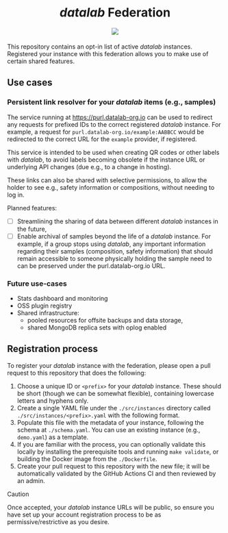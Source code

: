 # <div align="center"><i>datalab</i> Federation</div>

<div align="center" style="padding-bottom: 5px">
<a href="https://demo.datalab-org.io"><img src="https://img.shields.io/badge/try_it_out!-public_demo_server-orange?logo=firefox"></a>
</div>

This repository contains an opt-in list of active *datalab* instances.
Registered your instance with this federation allows you to make use of certain shared features.

## Use cases

### Persistent link resolver for your *datalab* items (e.g., samples)

The service running at https://purl.datalab-org.io can be used to redirect any
requests for prefixed IDs to the correct registered *datalab* instance.
For example, a request for `purl.datalab-org.io/example:AABBCC` would be redirected to the correct URL for the `example` provider, if registered.

This service is intended to be used when creating QR codes or other labels with *datalab*, to avoid labels becoming obsolete if the instance URL or underlying API changes (due e.g., to a change in hosting).

These links can also be shared with selective permissions, to allow the holder to see e.g., safety information or compositions, without needing to log in.

Planned features:

- [ ] Streamlining the sharing of data between different *datalab* instances in the future,
- [ ] Enable archival of samples beyond the life of a *datalab* instance.
For example, if a group stops using *datalab*, any important information regarding their samples (composition, safety information) that should remain accessible to someone physically holding the sample need to can be preserved under the purl.datalab-org.io URL.

### Future use-cases

- Stats dashboard and monitoring
- OSS plugin registry
- Shared infrastructure:
   - pooled resources for offsite backups and data storage,
   - shared MongoDB replica sets with oplog enabled

## Registration process

To register your *datalab* instance with the federation, please open a pull request to this repository that does the following:

1) Choose a unique ID or `<prefix>` for your *datalab* instance. These should be short (though we can be somewhat flexible), containing lowercase letters and hyphens only.
1) Create a single YAML file under the `./src/instances` directory called
`./src/instances/<prefix>.yaml` with the following format.
1) Populate this file with the metadata of your instance, following the schema at `./schema.yaml`. You can use an existing instance (e.g., `demo.yaml`) as a template.
1) If you are familiar with the process, you can optionally validate this locally by installing the prerequisite
tools and running `make validate`, or building the Docker image from the
`./Dockerfile`.
1) Create your pull request to this repository with the new file; it will be
automatically validated by the GitHub Actions CI and then reviewed by an admin.

> [!CAUTION]
> Once accepted, your *datalab* instance URLs will be public, so ensure you have set up your account registration process to be as permissive/restrictive as you desire.
